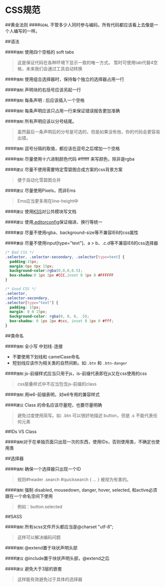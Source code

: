 CSS规范
=====

##黄金法则
####`GOAL` 不管多少人同时参与编码，所有代码都应该看上去像是一个人编写的一样。

##语法

####`强制` 使用四个空格的 soft tabs
> 这是保证代码在各种环境下显示一致的唯一方式。
> 暂时可使用tab代替4空格，未来我们会通过工具自动转换

####`强制` 使用组合选择器时，保持每个独立的选择器占用一行

####`强制` 声明块的右括号应该另起一行

####`强制` 每条声明 : 后应该插入一个空格

####`强制` 每条声明应该只占用一行来保证错误报告更加准确

####`强制` 所有声明应该以分号结尾。
> 虽然最后一条声明后的分号是可选的，但是如果没有他，你的代码会更容易出错。

####`强制` 逗号分隔的取值，都应该在逗号之后增加一个空格

####`强制` 尽量使用十六进制颜色代码 #ffffff 来写颜色，除非是rgba

####`建议` 尽量不使用需要特定雪碧图合成方案的css背景方案
> 便于自动化雪碧图合并

####`建议` 尽量使用Pixels，而非Ems
> Ems应当更多用在line-height中

####`建议` 使用[KSS](https://github.com/kneath/kss)对公共模块写文档

####`建议` 使用[.editorconfig](http://editorconfig.org/)保证缩进、换行等统一

####`兼容` 尽量不使用rgba、background-size等不兼容IE6的css属性

####`兼容` 尽量不使用input[type="text"]、a > b、.c.d等不兼容IE6的css选择器

```css
/* Bad CSS */
.selector, .selector-secondary, .selector[type=text] {
  padding:15px;
  margin:0px 0px 15px;
  background-color:rgba(0,0,0,0.5);
  box-shadow:0 1px 2px #CCC,inset 0 1px 0 #FFFFFF
}

/* Good CSS */
.selector,
.selector-secondary,
.selector[type="text"] {
  padding: 15px;
  margin: 0 0 15px;
  background-color: rgba(0, 0, 0, .5);
  box-shadow: 0 1px 2px #ccc, inset 0 1px 0 #fff;
}
```

##类命名

####`强制` 全小写 中划线`-`连接
- 不要使用下划线和 camelCase命名
- 短划线应该作为相关类的自然间断。如:`.btn` 和 `.btn-danger`

####`强制` js-前缀样式应当只用于js，is-前缀代表即在js又在css使用的css
> css层叠样式中不应当包含js-前缀的class

####`强制` 用ie6-前缀表明，对ie6专用的兼容样式

####`建议` Class 的命名应该尽量短，也要尽量明确
> 避免过度使用简写。如: .btn 可以很好地描述 button，但是 .s 不能代表任何元素

##IDs VS Class

####`强制`对于在单独页面只出现一次的东西，使用IDs，否则使用类，不确定也使用类

##选择器

####`强制` 确保一个选择器只出现一个ID
> 规则#header .search #quicksearch { ... } 被视为有害的。

####`强制` 强制 disabled, mousedown, danger, hover, selected, 和active必须跟在一个命名空间下使用
> 例如：button.selected

##SASS

####`强制` 所有scss文件开头都应当是@charset "utf-8";
> 这样可以解决编码问题

####`强制` @extend置于块状声明头部

####`建议` @include置于块状声明头部，@extend之后

####`建议` 避免大于3层的嵌套
> 这样能有效避免过于具体的选择器
